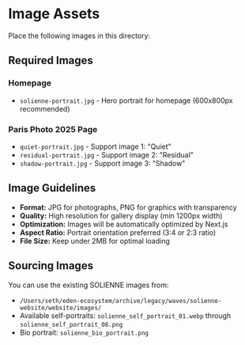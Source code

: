 # Image Assets

Place the following images in this directory:

## Required Images

### Homepage
- `solienne-portrait.jpg` - Hero portrait for homepage (600x800px recommended)

### Paris Photo 2025 Page
- `quiet-portrait.jpg` - Support image 1: "Quiet"
- `residual-portrait.jpg` - Support image 2: "Residual"
- `shadow-portrait.jpg` - Support image 3: "Shadow"

## Image Guidelines

- **Format:** JPG for photographs, PNG for graphics with transparency
- **Quality:** High resolution for gallery display (min 1200px width)
- **Optimization:** Images will be automatically optimized by Next.js
- **Aspect Ratio:** Portrait orientation preferred (3:4 or 2:3 ratio)
- **File Size:** Keep under 2MB for optimal loading

## Sourcing Images

You can use the existing SOLIENNE images from:
- `/Users/seth/eden-ecosystem/archive/legacy/waves/solienne-website/website/images/`
- Available self-portraits: `solienne_self_portrait_01.webp` through `solienne_self_portrait_08.png`
- Bio portrait: `solienne_bio_portrait.png`